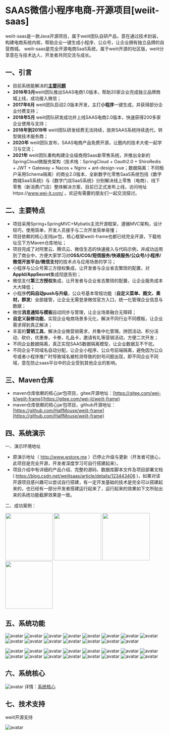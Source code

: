 
# SAAS微信小程序电商-开源项目[weiit-saas]

weiit-saas是一款Java开源项目，属于weiit团队自研产品，意在通过技术封装，构建电商系统内核，帮助企业一键生成小程序、公众号，让企业拥有独立品牌的自营商城。
weiit-saas是完全开源电商SaaS系统，属于weiit开源的社区版，weiit分享意在与技术达人、开发者共同交流与成长。
    
## 一、引言

 -  目前系统能解决的[**主要问题**](https://my.oschina.net/oyxm0/blog/4776398)
 -  **2016年3月**weiit团队推出SAAS电商1.0版本，帮助20家企业完成独立品牌商城上线，成功接入微信；
 -  **2017年6月** weiit团队启动2.0版本开发，主打**小程序**一键生成，并获得部分企业付费支持；
 -  **2018年5月** weiit团队研发成功并上线SAAS电商2.0版本，快速获得200多家企业使用与支持；
 -  **2018年到2019年** weiit团队研发经费无法持续，放弃SAAS系统持续迭代，转型做技术服务商；
 -  **2020年** weiit团队宣布，SAAS电商产品免费开源，让圈内的技术大佬一起学习与交流；
 -  **2021年** weiit团队重构构建企业级商用Saas新零售系统，并推出全新的SpringCloud微服务架构（技术栈：SpringCloud + Oauth2.0 + ShiroRedis + JWT + Gateway + Nacos + Nginx + ant-design-vue；数据隔离：不同租户采用Schema隔离）的商业2.0版本，全新数字化零售SaaS系统包括《数字商城SaaS系统》与《数字门店SaaS系统》分别解决线上零售（电商）、线下零售（新消费/门店）整体解决方案，目前已正式发布上线，访问地址https://www.wei-it.com/ 。欢迎有需要的朋友们一起交流探讨。
 
 
## 二、主要特点

 - 项目采用Spring+SpringMVC+Mybatis主流开源框架，遵循MVC架构，设计轻巧，使用简单，开发人员接手与二次开发简单易懂；
 - 项目依赖的核心支持jar包，核心框架weiit-frame也都已经完全开源，下载地址见下方Maven仓库地址；
 - 项目完成了对阿里云、腾讯云、微信生态的快速接入与代码示例，并成功运用到了商业中，方便大家学习对**OSS/COS/短信服务/快递服务/公众号/小程序/微信开放平台/微信支付**的技术点与应用场景的学习；
 - 小程序与公众号第三方授权集成，让开发者与企业省去繁琐的配置，对**AppId/AppSecret**集成彻底告别；
 - 微信支付**第三方授权**集成，让开发者与企业省去繁琐的配置，让企业服务成本大大降低；
 - 小程序**代码自动push与升级**，公众号基本常规功能（**自定义菜单、图文、素材，群发**）全部接管，让企业无需登录微信官方入口，统一化管理企业信息与数据；
 - 微信**消息通知与模板**自动同步与管理，让企业场景融合无障碍；
 - **自定义装修功能**，实现企业电商场景多元化，解决不同行业不同模板，让企业需求得到真正解决；
 - 丰富的**营销工具**，解决企业微营销需求，并集中化管理。拼团活动、积分活动、砍价，优惠券，卡券，礼品卡，邀请有礼等营销活动，方便二次开发；
 - 不同企业数据隔离，真正实现SAAS数据隔离模型，让企业数据互不干扰。
 - 不同企业不同域名自动分配，让企业小程序、公众号前端隔离，避免因为公众号或者小程序推广时导致域名被检测导致的封号问题出现，即不同企业不同域，意在防止saas平台中的企业受到其他企业的影响。
  
## 三、Maven仓库

 - maven仓库依赖的核心jar包项目，gitee开源地址：[https://gitee.com/wei-it/weiit-frame](https://gitee.com/wei-it/weiit-frame)
 - maven仓库依赖的核心jar包项目，github开源地址：[https://github.com/HalfMouse/weiit-frame](https://github.com/HalfMouse/weiit-frame)


## 四、系统演示

一、演示环境地址
 -  原演示地址（ http://www.wstore.me ）已停止升级与更新（开发者可放心，此项目是完全开源，开发者深度学习可自行搭建起来）。
 -  项目介绍中有详细的产品介绍、完整的源码、数据库脚本文件及项目部署文档( https://blog.csdn.net/weiitsaas/article/details/123443406 )，如果对该开源项目感兴趣可以尝试自行搭建，有一定开发基础的技术是完全可以搭建起来的，也已经有一部分开发者搭建运行起来了，运行起来的效果如下文所贴出来的系统功能截屏效果是一致。


二、成功案例：

<img src="https://cdn.tikcos.cn/saas/tikcos731109726187/aopinhui_1637914071592.jpg"  width="150" height="150"/>
<img src="https://cdn.tikcos.cn/saas/tikcos731109726187/haohaoxiansheng_1637914230515.jpg"  width="150" height="150"  />
<img src="https://cdn.tikcos.cn/saas/tikcos731109726187/bianjiaju_1637914274365.jpg"  width="150" height="150"  />
<img src="https://cdn.tikcos.cn/saas/tikcos731109726187/zhijing_1637914306159.jpeg"  width="150" height="150"  />


## 五、系统功能

![avatar](https://weiit.oss-cn-shenzhen.aliyuncs.com/weiit/2020-11-20/90362bf9-3456-482d-98eb-338e71e35020.png)
![avatar](https://weiit.oss-cn-shenzhen.aliyuncs.com/weiit/2020-11-20/4b0e5dc0-4581-471f-b2dd-fab55fee2b13.png)
![avatar](https://weiit.oss-cn-shenzhen.aliyuncs.com/weiit/2020-11-20/ce68d706-ebc2-4090-9aa2-1c1f82739680.png)
![avatar](https://weiit.oss-cn-shenzhen.aliyuncs.com/weiit/2020-11-20/a6123bc3-03e0-43ab-99cf-1049fd20168a.png)
![avatar](https://weiit.oss-cn-shenzhen.aliyuncs.com/weiit/2020-11-20/ceae7982-db9e-42d4-b60c-3f1796f6e88d.png)
![avatar](https://weiit.oss-cn-shenzhen.aliyuncs.com/weiit/2020-11-20/63dbe1b8-56a8-498d-a92f-9af19966c2c9.png)
![avatar](https://weiit.oss-cn-shenzhen.aliyuncs.com/weiit/2020-11-20/c843515c-1801-4620-9b5c-e3ea54fe0b33.png)
![avatar](https://weiit.oss-cn-shenzhen.aliyuncs.com/weiit/2020-11-20/dadbcd1a-7ef2-405f-a887-657cce035e50.png)
![avatar](https://weiit.oss-cn-shenzhen.aliyuncs.com/weiit/2020-11-23/56f75e5e-384c-42a6-b18d-3f304feb5109.png)
![avatar](https://weiit.oss-cn-shenzhen.aliyuncs.com/weiit/2020-11-23/a226cbb2-0a24-4442-b66d-daba945f6cf2.png)
![avatar](https://weiit.oss-cn-shenzhen.aliyuncs.com/weiit/2020-11-23/4c8e646b-b352-437d-a741-8c8817767298.png)
![avatar](https://weiit.oss-cn-shenzhen.aliyuncs.com/weiit/2020-11-20/de60d77f-51fe-4044-8ab4-3b1e295632ba.png)
![avatar](https://weiit.oss-cn-shenzhen.aliyuncs.com/weiit/2020-11-20/01d5c0e8-2097-4bda-9b51-e74a4fb63f48.png)
![avatar](https://weiit.oss-cn-shenzhen.aliyuncs.com/weiit/2020-11-20/ff0ea0c2-5e8d-42ef-b7f6-6786354b809d.png)
![avatar](https://weiit.oss-cn-shenzhen.aliyuncs.com/weiit/2020-11-23/cc0c9f83-0f93-4563-b45a-cef4a58eefe8.png)

![avatar](https://weiit.oss-cn-shenzhen.aliyuncs.com/weiit/2020-11-21/206a4140-b661-4b57-9d7a-4ecec9c06141.png)
![avatar](https://weiit.oss-cn-shenzhen.aliyuncs.com/weiit/2020-11-21/8ecce496-5bae-460b-a4d1-6655d6e1b007.png)
![avatar](https://weiit.oss-cn-shenzhen.aliyuncs.com/weiit/2020-11-21/370f9fb7-d524-4096-a28e-be45a39f720c.png)
![avatar](https://weiit.oss-cn-shenzhen.aliyuncs.com/weiit/2020-11-21/f6a0ef21-846b-430d-856b-d40be56fc267.png)
![avatar](https://weiit.oss-cn-shenzhen.aliyuncs.com/weiit/2020-11-21/3a0aea35-d57b-43e4-aab8-665bbba1f6ab.png)
![avatar](https://weiit.oss-cn-shenzhen.aliyuncs.com/weiit/2020-11-21/14e16c48-ea39-4cf8-8db1-67c1e67a7945.png)
![avatar](https://weiit.oss-cn-shenzhen.aliyuncs.com/weiit/2020-11-21/14e16c48-ea39-4cf8-8db1-67c1e67a7945.png)
![avatar](https://weiit.oss-cn-shenzhen.aliyuncs.com/weiit/2020-11-21/c611ca08-6058-4471-9751-f5998b510765.png)
![avatar](https://weiit.oss-cn-shenzhen.aliyuncs.com/weiit/2020-11-21/208f185f-b738-4928-8fa4-c3f99fe693ba.png)
![avatar](https://weiit.oss-cn-shenzhen.aliyuncs.com/weiit/2020-11-21/8ebe503a-25f4-41c7-a7c7-d11f74d6bc6b.png)
![avatar](https://weiit.oss-cn-shenzhen.aliyuncs.com/weiit/2020-11-21/d7cccb53-a06b-431e-816c-a030f8e69e96.png)
![avatar](https://weiit.oss-cn-shenzhen.aliyuncs.com/weiit/2020-11-21/4a49e10b-f2ab-427c-a342-c015add1a87d.png)
![avatar](https://weiit.oss-cn-shenzhen.aliyuncs.com/weiit/2020-11-21/f3aa81c6-45c2-48fc-9175-476f8d95cfae.png)
![avatar](https://weiit.oss-cn-shenzhen.aliyuncs.com/weiit/2020-11-21/24199145-e964-4d45-94f9-8e87add7d841.png)
![avatar](https://weiit.oss-cn-shenzhen.aliyuncs.com/weiit/2020-11-21/82f86f59-84c9-4b7b-b4cd-492a233827c5.png)
![avatar](https://weiit.oss-cn-shenzhen.aliyuncs.com/weiit/2020-11-21/48f8995a-c2a1-46c3-8dd2-e4bce5540e7d.png)


## 六、系统核心
![avatar](https://weiit.oss-cn-shenzhen.aliyuncs.com/weiit/2020-12-07/1d247d67-a6b4-4c0b-a87c-9f7f318ab499.jpg)
详情：[系统核心](https://www.processon.com/view/link/5fca03875653bb7d2b2b1c11)

## 七、技术支持

weiit开源支持

![avatar](https://cdn.tikcos.cn/saas/weiit5613741909255/237-237_1653999214682.jpeg)

